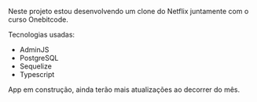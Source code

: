 Neste projeto estou desenvolvendo um clone do Netflix juntamente com o curso Onebitcode.

Tecnologias usadas:
- AdminJS
- PostgreSQL
- Sequelize
- Typescript

App em construção, ainda terão mais atualizações ao decorrer do mês.

